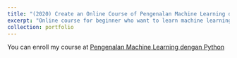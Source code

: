 ```yaml
---
title: "(2020) Create an Online Course of Pengenalan Machine Learning dengan Python on Udemy"
excerpt: "Online course for beginner who want to learn machine learning using Python."
collection: portfolio
---
```


You can enroll my course at [Pengenalan Machine Learning dengan Python](https://www.udemy.com/course/pengenalan-machine-learning-dengan-python/)